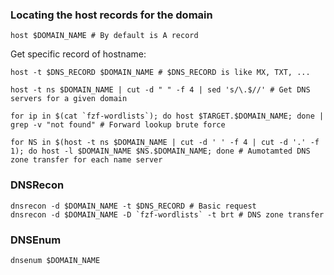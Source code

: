 ### Locating the host records for the domain

```shell
host $DOMAIN_NAME # By default is A record
```

Get specific record of hostname:
```shell
host -t $DNS_RECORD $DOMAIN_NAME # $DNS_RECORD is like MX, TXT, ...
```

```shell
host -t ns $DOMAIN_NAME | cut -d " " -f 4 | sed 's/\.$//' # Get DNS servers for a given domain
```

```shell
for ip in $(cat `fzf-wordlists`); do host $TARGET.$DOMAIN_NAME; done | grep -v "not found" # Forward lookup brute force
```

```shell
for NS in $(host -t ns $DOMAIN_NAME | cut -d ' ' -f 4 | cut -d '.' -f 1); do host -l $DOMAIN_NAME $NS.$DOMAIN_NAME; done # Aumotamted DNS zone transfer for each name server
```

### DNSRecon

```shell
dnsrecon -d $DOMAIN_NAME -t $DNS_RECORD # Basic request
dnsrecon -d $DOMAIN_NAME -D `fzf-wordlists` -t brt # DNS zone transfer 
```

### DNSEnum
```shell
dnsenum $DOMAIN_NAME
```

